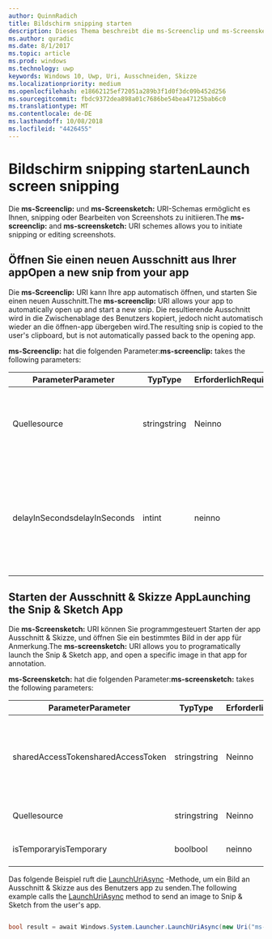 ```yaml
---
author: QuinnRadich
title: Bildschirm snipping starten
description: Dieses Thema beschreibt die ms-Screenclip und ms-Screensketch URI-Schemas. Ihre app kann diese URI-Schemas zum Starten der app Ausschnitt & Skizze oder um einen neuen Ausschnitt Öffnen verwenden.
ms.author: quradic
ms.date: 8/1/2017
ms.topic: article
ms.prod: windows
ms.technology: uwp
keywords: Windows 10, Uwp, Uri, Ausschneiden, Skizze
ms.localizationpriority: medium
ms.openlocfilehash: e18662125ef72051a289b3f1d0f3dc09b452d256
ms.sourcegitcommit: fbdc9372dea898a01c7686be54bea47125bab6c0
ms.translationtype: MT
ms.contentlocale: de-DE
ms.lasthandoff: 10/08/2018
ms.locfileid: "4426455"
---
```

# <a name="launch-screen-snipping"></a><span data-ttu-id="4369d-105">Bildschirm snipping starten</span><span class="sxs-lookup"><span data-stu-id="4369d-105">Launch screen snipping</span></span>

<span data-ttu-id="4369d-106">Die **ms-Screenclip:** und **ms-Screensketch:** URI-Schemas ermöglicht es Ihnen, snipping oder Bearbeiten von Screenshots zu initiieren.</span><span class="sxs-lookup"><span data-stu-id="4369d-106">The **ms-screenclip:** and **ms-screensketch:** URI schemes allows you to initiate snipping or editing screenshots.</span></span>

## <a name="open-a-new-snip-from-your-app"></a><span data-ttu-id="4369d-107">Öffnen Sie einen neuen Ausschnitt aus Ihrer app</span><span class="sxs-lookup"><span data-stu-id="4369d-107">Open a new snip from your app</span></span>

<span data-ttu-id="4369d-108">Die **ms-Screenclip:** URI kann Ihre app automatisch öffnen, und starten Sie einen neuen Ausschnitt.</span><span class="sxs-lookup"><span data-stu-id="4369d-108">The **ms-screenclip:** URI allows your app to automatically open up and start a new snip.</span></span> <span data-ttu-id="4369d-109">Die resultierende Ausschnitt wird in die Zwischenablage des Benutzers kopiert, jedoch nicht automatisch wieder an die öffnen-app übergeben wird.</span><span class="sxs-lookup"><span data-stu-id="4369d-109">The resulting snip is copied to the user's clipboard, but is not automatically passed back to the opening app.</span></span>

<span data-ttu-id="4369d-110">**ms-Screenclip:** hat die folgenden Parameter:</span><span class="sxs-lookup"><span data-stu-id="4369d-110">**ms-screenclip:** takes the following parameters:</span></span>

| <span data-ttu-id="4369d-111">Parameter</span><span class="sxs-lookup"><span data-stu-id="4369d-111">Parameter</span></span> | <span data-ttu-id="4369d-112">Typ</span><span class="sxs-lookup"><span data-stu-id="4369d-112">Type</span></span> | <span data-ttu-id="4369d-113">Erforderlich</span><span class="sxs-lookup"><span data-stu-id="4369d-113">Required</span></span> | <span data-ttu-id="4369d-114">Beschreibung</span><span class="sxs-lookup"><span data-stu-id="4369d-114">Description</span></span> |
| --- | --- | --- | --- |
| <span data-ttu-id="4369d-115">Quelle</span><span class="sxs-lookup"><span data-stu-id="4369d-115">source</span></span> | <span data-ttu-id="4369d-116">string</span><span class="sxs-lookup"><span data-stu-id="4369d-116">string</span></span> | <span data-ttu-id="4369d-117">Nein</span><span class="sxs-lookup"><span data-stu-id="4369d-117">no</span></span> | <span data-ttu-id="4369d-118">Eine formfreie Zeichenfolge an der Quelle, die den URI gestartet.</span><span class="sxs-lookup"><span data-stu-id="4369d-118">A freeform string to indicate the source that launched the URI.</span></span> |
| <span data-ttu-id="4369d-119">delayInSeconds</span><span class="sxs-lookup"><span data-stu-id="4369d-119">delayInSeconds</span></span> | <span data-ttu-id="4369d-120">int</span><span class="sxs-lookup"><span data-stu-id="4369d-120">int</span></span> | <span data-ttu-id="4369d-121">nein</span><span class="sxs-lookup"><span data-stu-id="4369d-121">no</span></span> | <span data-ttu-id="4369d-122">Eine ganze Zahl von 1 bis 30.</span><span class="sxs-lookup"><span data-stu-id="4369d-122">An integer value, from 1 to 30.</span></span> <span data-ttu-id="4369d-123">Gibt die Verzögerung in vollständige Sekunden zwischen dem URI-Aufruf und wann snipping beginnt.</span><span class="sxs-lookup"><span data-stu-id="4369d-123">Specifies the delay, in full seconds, between the URI call and when snipping begins.</span></span> |

## <a name="launching-the-snip--sketch-app"></a><span data-ttu-id="4369d-124">Starten der Ausschnitt & Skizze App</span><span class="sxs-lookup"><span data-stu-id="4369d-124">Launching the Snip & Sketch App</span></span>

<span data-ttu-id="4369d-125">Die **ms-Screensketch:** URI können Sie programmgesteuert Starten der app Ausschnitt & Skizze, und öffnen Sie ein bestimmtes Bild in der app für Anmerkung.</span><span class="sxs-lookup"><span data-stu-id="4369d-125">The **ms-screensketch:** URI allows you to programatically launch the Snip & Sketch app, and open a specific image in that app for annotation.</span></span>

<span data-ttu-id="4369d-126">**ms-Screensketch:** hat die folgenden Parameter:</span><span class="sxs-lookup"><span data-stu-id="4369d-126">**ms-screensketch:** takes the following parameters:</span></span>

| <span data-ttu-id="4369d-127">Parameter</span><span class="sxs-lookup"><span data-stu-id="4369d-127">Parameter</span></span> | <span data-ttu-id="4369d-128">Typ</span><span class="sxs-lookup"><span data-stu-id="4369d-128">Type</span></span> | <span data-ttu-id="4369d-129">Erforderlich</span><span class="sxs-lookup"><span data-stu-id="4369d-129">Required</span></span> | <span data-ttu-id="4369d-130">Beschreibung</span><span class="sxs-lookup"><span data-stu-id="4369d-130">Description</span></span> |
| --- | --- | --- | --- |
| <span data-ttu-id="4369d-131">sharedAccessToken</span><span class="sxs-lookup"><span data-stu-id="4369d-131">sharedAccessToken</span></span> | <span data-ttu-id="4369d-132">string</span><span class="sxs-lookup"><span data-stu-id="4369d-132">string</span></span> | <span data-ttu-id="4369d-133">Nein</span><span class="sxs-lookup"><span data-stu-id="4369d-133">no</span></span> | <span data-ttu-id="4369d-134">Ein Token, identifizieren die Datei in der app Ausschnitt & Skizze geöffnet.</span><span class="sxs-lookup"><span data-stu-id="4369d-134">A token identifying the file to open in the Snip & Sketch app.</span></span> <span data-ttu-id="4369d-135">Aus [SharedStorageAccessManager.AddFile](https://docs.microsoft.com/uwp/api/windows.applicationmodel.datatransfer.sharedstorageaccessmanager.addfile)abgerufen.</span><span class="sxs-lookup"><span data-stu-id="4369d-135">Retrieved from [SharedStorageAccessManager.AddFile](https://docs.microsoft.com/uwp/api/windows.applicationmodel.datatransfer.sharedstorageaccessmanager.addfile).</span></span> <span data-ttu-id="4369d-136">Wenn dieser Parameter ausgelassen wird, wird die app ohne Öffnen der Datei gestartet werden.</span><span class="sxs-lookup"><span data-stu-id="4369d-136">If this parameter is omitted, the app will be launched without a file open.</span></span> |
| <span data-ttu-id="4369d-137">Quelle</span><span class="sxs-lookup"><span data-stu-id="4369d-137">source</span></span> | <span data-ttu-id="4369d-138">string</span><span class="sxs-lookup"><span data-stu-id="4369d-138">string</span></span> | <span data-ttu-id="4369d-139">Nein</span><span class="sxs-lookup"><span data-stu-id="4369d-139">no</span></span> | <span data-ttu-id="4369d-140">Eine formfreie Zeichenfolge an der Quelle, die den URI gestartet.</span><span class="sxs-lookup"><span data-stu-id="4369d-140">A freeform string to indicate the source that launched the URI.</span></span> |
| <span data-ttu-id="4369d-141">isTemporary</span><span class="sxs-lookup"><span data-stu-id="4369d-141">isTemporary</span></span> | <span data-ttu-id="4369d-142">bool</span><span class="sxs-lookup"><span data-stu-id="4369d-142">bool</span></span> | <span data-ttu-id="4369d-143">nein</span><span class="sxs-lookup"><span data-stu-id="4369d-143">no</span></span> | <span data-ttu-id="4369d-144">Wenn auf True festgelegt, Bildschirmskizzen versucht, die Datei zu löschen, nachdem sie geöffnet.</span><span class="sxs-lookup"><span data-stu-id="4369d-144">If set to True, Screen Sketch will try to delete the file after opening it.</span></span> |

<span data-ttu-id="4369d-145">Das folgende Beispiel ruft die [LaunchUriAsync](https://docs.microsoft.com/uwp/api/Windows.System.Launcher#Windows_System_Launcher_LaunchUriAsync_Windows_Foundation_Uri_) -Methode, um ein Bild an Ausschnitt & Skizze aus des Benutzers app zu senden.</span><span class="sxs-lookup"><span data-stu-id="4369d-145">The following example calls the [LaunchUriAsync](https://docs.microsoft.com/uwp/api/Windows.System.Launcher#Windows_System_Launcher_LaunchUriAsync_Windows_Foundation_Uri_) method to send an image to Snip & Sketch from the user's app.</span></span>

```csharp

bool result = await Windows.System.Launcher.LaunchUriAsync(new Uri("ms-screensketch:edit?source=MyApp&isTemporary=false&sharedAccessToken=2C37ADDA-B054-40B5-8B38-11CED1E1A2D"));

```
